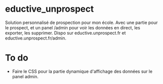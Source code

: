 # eductive_unprospect
Solution personnalisé de prospection pour mon école. Avec une partie pour le prospect, et un panel /admin pour voir les données en direct, les exporter, les supprimer.
Dispo sur eductive.unprospect.fr et eductive.unprospect.fr/admin.

# To do
- Faire le CSS pour la partie dynamique d'affichage des données sur le panel admin.
